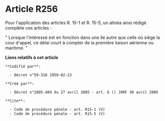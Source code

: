 # Article R256

Pour l'application des articles R. 15-1 et R. 15-5, un alinéa ainsi rédigé complète ces articles : 

" Lorsque l'intéressé est en fonction dans une île autre que celle où siège la cour d'appel, ce délai court à compter de la
première liaison aérienne ou maritime. "

**Liens relatifs à cet article**

	**Codifié par**:

	  - Décret n°59-318 1959-02-23

	**Créé par**:

	  - Décret n°2005-404 du 27 avril 2005 - art. 6 () JORF 30 avril 2005

	**Cite**:

	  - Code de procédure pénale - art. R15-1 (V)
	  - Code de procédure pénale - art. R15-5 (V)
